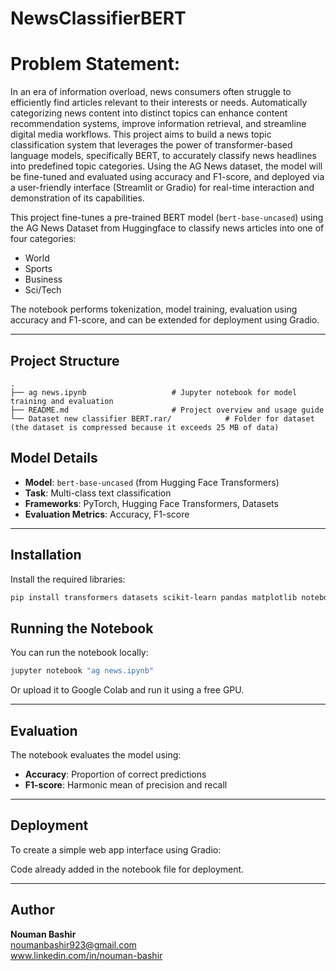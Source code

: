 # NewsClassifierBERT

# Problem Statement:
In an era of information overload, news consumers often struggle to efficiently find articles relevant to their interests or needs. Automatically categorizing news content into distinct topics can enhance content recommendation systems, improve information retrieval, and streamline digital media workflows. This project aims to build a news topic classification system that leverages the power of transformer-based language models, specifically BERT, to accurately classify news headlines into predefined topic categories. Using the AG News dataset, the model will be fine-tuned and evaluated using accuracy and F1-score, and deployed via a user-friendly interface (Streamlit or Gradio) for real-time interaction and demonstration of its capabilities.

This project fine-tunes a pre-trained BERT model (`bert-base-uncased`) using the AG News Dataset from Huggingface to classify news articles into one of four categories:

- World
- Sports
- Business
- Sci/Tech

The notebook performs tokenization, model training, evaluation using accuracy and F1-score, and can be extended for deployment using Gradio.

---

## Project Structure

```
.
├── ag news.ipynb        			# Jupyter notebook for model training and evaluation
├── README.md           			# Project overview and usage guide
└── Dataset new classifier BERT.rar/            # Folder for dataset (the dataset is compressed because it exceeds 25 MB of data)
```

## Model Details

- **Model**: `bert-base-uncased` (from Hugging Face Transformers)
- **Task**: Multi-class text classification
- **Frameworks**: PyTorch, Hugging Face Transformers, Datasets
- **Evaluation Metrics**: Accuracy, F1-score

---

## Installation

Install the required libraries:

```bash
pip install transformers datasets scikit-learn pandas matplotlib notebook
```

## Running the Notebook

You can run the notebook locally:

```bash
jupyter notebook "ag news.ipynb"
```

Or upload it to Google Colab and run it using a free GPU.

---

## Evaluation

The notebook evaluates the model using:

- **Accuracy**: Proportion of correct predictions
- **F1-score**: Harmonic mean of precision and recall

---

## Deployment

To create a simple web app interface using Gradio:

Code already added in the notebook file for deployment.

---

## Author

**Nouman Bashir**  
noumanbashir923@gmail.com  
www.linkedin.com/in/nouman-bashir
